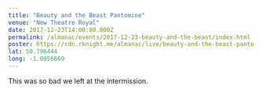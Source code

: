 ```yaml
---
title: "Beauty and the Beast Pantomine"
venue: "New Theatre Royal"
date: 2017-12-23T14:00:00.000Z
permalink: /almanac/events/2017-12-23-beauty-and-the-beast/index.html
poster: https://cdn.rknight.me/almanac/live/beauty-and-the-beast-panto.jpg
lat: 50.796444
long: -1.0956669
---
```


This was so bad we left at the intermission.